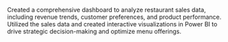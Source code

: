 Created a comprehensive dashboard to analyze restaurant sales data, including revenue trends, customer preferences, and product performance. Utilized the sales data and created interactive visualizations in Power BI to drive strategic decision-making and optimize menu offerings.
